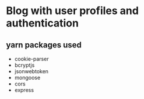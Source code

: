 # Blog with user profiles and authentication

## yarn packages used
* cookie-parser
* bcryptjs
* jsonwebtoken
* mongoose
* cors
* express
